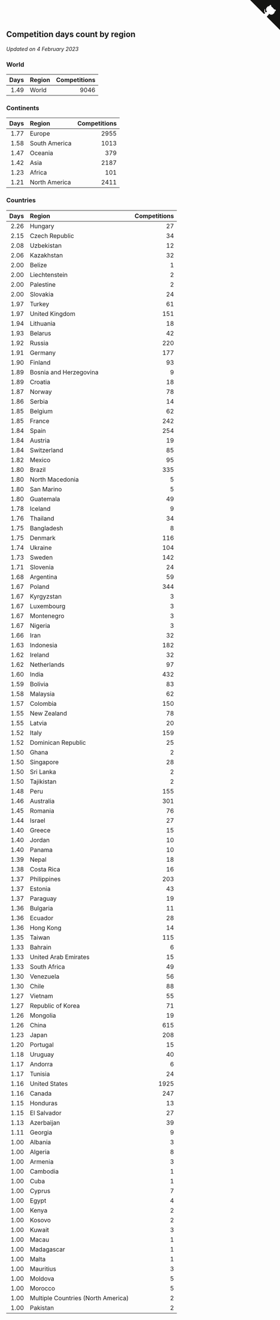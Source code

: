 ## Competition days count by region

*Updated on  4 February 2023*


### World

| Days | Region | Competitions |
| ---: | :--- | ---: |
| 1.49 | World | 9046 |

### Continents

| Days | Region | Competitions |
| ---: | :--- | ---: |
| 1.77 | Europe | 2955 |
| 1.58 | South America | 1013 |
| 1.47 | Oceania | 379 |
| 1.42 | Asia | 2187 |
| 1.23 | Africa | 101 |
| 1.21 | North America | 2411 |

### Countries

| Days | Region | Competitions |
| ---: | :--- | ---: |
| 2.26 | Hungary | 27 |
| 2.15 | Czech Republic | 34 |
| 2.08 | Uzbekistan | 12 |
| 2.06 | Kazakhstan | 32 |
| 2.00 | Belize | 1 |
| 2.00 | Liechtenstein | 2 |
| 2.00 | Palestine | 2 |
| 2.00 | Slovakia | 24 |
| 1.97 | Turkey | 61 |
| 1.97 | United Kingdom | 151 |
| 1.94 | Lithuania | 18 |
| 1.93 | Belarus | 42 |
| 1.92 | Russia | 220 |
| 1.91 | Germany | 177 |
| 1.90 | Finland | 93 |
| 1.89 | Bosnia and Herzegovina | 9 |
| 1.89 | Croatia | 18 |
| 1.87 | Norway | 78 |
| 1.86 | Serbia | 14 |
| 1.85 | Belgium | 62 |
| 1.85 | France | 242 |
| 1.84 | Spain | 254 |
| 1.84 | Austria | 19 |
| 1.84 | Switzerland | 85 |
| 1.82 | Mexico | 95 |
| 1.80 | Brazil | 335 |
| 1.80 | North Macedonia | 5 |
| 1.80 | San Marino | 5 |
| 1.80 | Guatemala | 49 |
| 1.78 | Iceland | 9 |
| 1.76 | Thailand | 34 |
| 1.75 | Bangladesh | 8 |
| 1.75 | Denmark | 116 |
| 1.74 | Ukraine | 104 |
| 1.73 | Sweden | 142 |
| 1.71 | Slovenia | 24 |
| 1.68 | Argentina | 59 |
| 1.67 | Poland | 344 |
| 1.67 | Kyrgyzstan | 3 |
| 1.67 | Luxembourg | 3 |
| 1.67 | Montenegro | 3 |
| 1.67 | Nigeria | 3 |
| 1.66 | Iran | 32 |
| 1.63 | Indonesia | 182 |
| 1.62 | Ireland | 32 |
| 1.62 | Netherlands | 97 |
| 1.60 | India | 432 |
| 1.59 | Bolivia | 83 |
| 1.58 | Malaysia | 62 |
| 1.57 | Colombia | 150 |
| 1.55 | New Zealand | 78 |
| 1.55 | Latvia | 20 |
| 1.52 | Italy | 159 |
| 1.52 | Dominican Republic | 25 |
| 1.50 | Ghana | 2 |
| 1.50 | Singapore | 28 |
| 1.50 | Sri Lanka | 2 |
| 1.50 | Tajikistan | 2 |
| 1.48 | Peru | 155 |
| 1.46 | Australia | 301 |
| 1.45 | Romania | 76 |
| 1.44 | Israel | 27 |
| 1.40 | Greece | 15 |
| 1.40 | Jordan | 10 |
| 1.40 | Panama | 10 |
| 1.39 | Nepal | 18 |
| 1.38 | Costa Rica | 16 |
| 1.37 | Philippines | 203 |
| 1.37 | Estonia | 43 |
| 1.37 | Paraguay | 19 |
| 1.36 | Bulgaria | 11 |
| 1.36 | Ecuador | 28 |
| 1.36 | Hong Kong | 14 |
| 1.35 | Taiwan | 115 |
| 1.33 | Bahrain | 6 |
| 1.33 | United Arab Emirates | 15 |
| 1.33 | South Africa | 49 |
| 1.30 | Venezuela | 56 |
| 1.30 | Chile | 88 |
| 1.27 | Vietnam | 55 |
| 1.27 | Republic of Korea | 71 |
| 1.26 | Mongolia | 19 |
| 1.26 | China | 615 |
| 1.23 | Japan | 208 |
| 1.20 | Portugal | 15 |
| 1.18 | Uruguay | 40 |
| 1.17 | Andorra | 6 |
| 1.17 | Tunisia | 24 |
| 1.16 | United States | 1925 |
| 1.16 | Canada | 247 |
| 1.15 | Honduras | 13 |
| 1.15 | El Salvador | 27 |
| 1.13 | Azerbaijan | 39 |
| 1.11 | Georgia | 9 |
| 1.00 | Albania | 3 |
| 1.00 | Algeria | 8 |
| 1.00 | Armenia | 3 |
| 1.00 | Cambodia | 1 |
| 1.00 | Cuba | 1 |
| 1.00 | Cyprus | 7 |
| 1.00 | Egypt | 4 |
| 1.00 | Kenya | 2 |
| 1.00 | Kosovo | 2 |
| 1.00 | Kuwait | 3 |
| 1.00 | Macau | 1 |
| 1.00 | Madagascar | 1 |
| 1.00 | Malta | 1 |
| 1.00 | Mauritius | 3 |
| 1.00 | Moldova | 5 |
| 1.00 | Morocco | 5 |
| 1.00 | Multiple Countries (North America) | 2 |
| 1.00 | Pakistan | 2 |


<a href="https://github.com/JustinTimeCuber/wca_statistics" class="github-corner" aria-label="View source on Github"><svg width="80" height="80" viewBox="0 0 250 250" style="fill:#151513; color:#fff; position: absolute; top: 0; border: 0; right: 0;" aria-hidden="true"><path d="M0,0 L115,115 L130,115 L142,142 L250,250 L250,0 Z"></path><path d="M128.3,109.0 C113.8,99.7 119.0,89.6 119.0,89.6 C122.0,82.7 120.5,78.6 120.5,78.6 C119.2,72.0 123.4,76.3 123.4,76.3 C127.3,80.9 125.5,87.3 125.5,87.3 C122.9,97.6 130.6,101.9 134.4,103.2" fill="currentColor" style="transform-origin: 130px 106px;" class="octo-arm"></path><path d="M115.0,115.0 C114.9,115.1 118.7,116.5 119.8,115.4 L133.7,101.6 C136.9,99.2 139.9,98.4 142.2,98.6 C133.8,88.0 127.5,74.4 143.8,58.0 C148.5,53.4 154.0,51.2 159.7,51.0 C160.3,49.4 163.2,43.6 171.4,40.1 C171.4,40.1 176.1,42.5 178.8,56.2 C183.1,58.6 187.2,61.8 190.9,65.4 C194.5,69.0 197.7,73.2 200.1,77.6 C213.8,80.2 216.3,84.9 216.3,84.9 C212.7,93.1 206.9,96.0 205.4,96.6 C205.1,102.4 203.0,107.8 198.3,112.5 C181.9,128.9 168.3,122.5 157.7,114.1 C157.9,116.9 156.7,120.9 152.7,124.9 L141.0,136.5 C139.8,137.7 141.6,141.9 141.8,141.8 Z" fill="currentColor" class="octo-body"></path></svg></a><style>.github-corner:hover .octo-arm{animation:octocat-wave 560ms ease-in-out}@keyframes octocat-wave{0%,100%{transform:rotate(0)}20%,60%{transform:rotate(-25deg)}40%,80%{transform:rotate(10deg)}}@media (max-width:500px){.github-corner:hover .octo-arm{animation:none}.github-corner .octo-arm{animation:octocat-wave 560ms ease-in-out}}</style>
